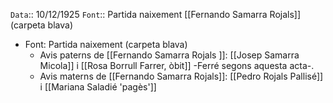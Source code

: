 `Data`:: 10/12/1925
`Font`:: Partida naixement [[Fernando Samarra Rojals]](carpeta blava)  
  
  
-   Font: Partida naixement (carpeta blava)
 	- Avis paterns de [[Fernando Samarra Rojals ]]:  [[Josep Samarra Micola]] i [[Rosa Borrull Farrer, òbit]] -Ferré segons aquesta acta-.
 	- Avis materns de [[Fernando Samarra Rojals]]:  [[Pedro Rojals Pallisé]] i [[Mariana Saladié 'pagès']]
  